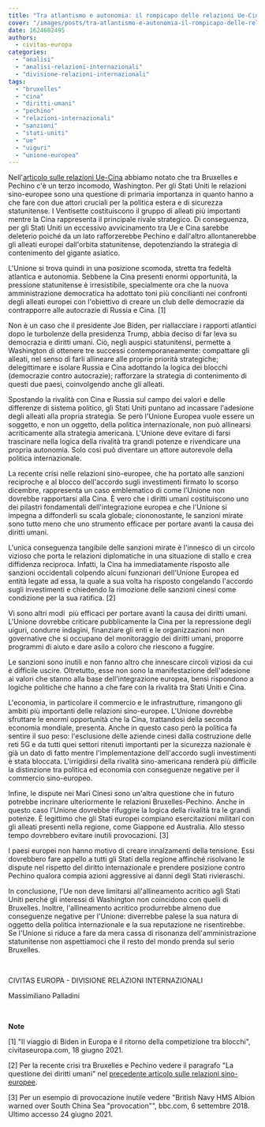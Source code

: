 ```yaml
---
title: "Tra atlantismo e autonomia: il rompicapo delle relazioni Ue-Cina"
cover: "/images/posts/tra-atlantismo-e-autonomia-il-rompicapo-delle-relazioni-ue-cina.jpeg"
date: 1624602495
authors:
  - civitas-europa
categories: 
  - "analisi"
  - "analisi-relazioni-internazionali"
  - "divisione-relazioni-internazionali"
tags: 
  - "bruxelles"
  - "cina"
  - "diritti-umani"
  - "pechino"
  - "relazioni-internazionali"
  - "sanzioni"
  - "stati-uniti"
  - "ue"
  - "uiguri"
  - "unione-europea"
---
```


Nell'[articolo sulle relazioni Ue-Cina](https://civitaseuropadoteu.wordpress.com/2021/05/25/commercio-vie-della-seta-e-diritti-umani-le-relazioni-ue-cina/) abbiamo notato che tra Bruxelles e Pechino c'è un terzo incomodo, Washington. Per gli Stati Uniti le relazioni sino-europee sono una questione di primaria importanza in quanto hanno a che fare con due attori cruciali per la politica estera e di sicurezza statunitense. I Ventisette costituiscono il gruppo di alleati più importanti mentre la Cina rappresenta il principale rivale strategico. Di conseguenza, per gli Stati Uniti un eccessivo avvicinamento tra Ue e Cina sarebbe deleterio poiché da un lato rafforzerebbe Pechino e dall'altro allontanerebbe gli alleati europei dall'orbita statunitense, depotenziando la strategia di contenimento del gigante asiatico.

L'Unione si trova quindi in una posizione scomoda, stretta tra fedeltà atlantica e autonomia. Sebbene la Cina presenti enormi opportunità, la pressione statunitense è irresistibile, specialmente ora che la nuova amministrazione democratica ha adottato toni più concilianti nei confronti degli alleati europei con l'obiettivo di creare un club delle democrazie da contrapporre alle autocrazie di Russia e Cina. \[1\]

Non è un caso che il presidente Joe Biden, per riallacciare i rapporti atlantici dopo le turbolenze della presidenza Trump, abbia deciso di far leva su democrazia e diritti umani. Ciò, negli auspici statunitensi, permette a Washington di ottenere tre successi contemporaneamente: compattare gli alleati, nel senso di farli allineare alle proprie priorità strategiche; delegittimare e isolare Russia e Cina adottando la logica dei blocchi (democrazie contro autocrazie); rafforzare la strategia di contenimento di questi due paesi, coinvolgendo anche gli alleati.

Spostando la rivalità con Cina e Russia sul campo dei valori e delle differenze di sistema politico, gli Stati Uniti puntano ad incassare l'adesione degli alleati alla propria strategia. Se però l'Unione Europea vuole essere un soggetto, e non un oggetto, della politica internazionale, non può allinearsi acriticamente alla strategia americana. L'Unione deve evitare di farsi trascinare nella logica della rivalità tra grandi potenze e rivendicare una propria autonomia. Solo così può diventare un attore autorevole della politica internazionale.

La recente crisi nelle relazioni sino-europee, che ha portato alle sanzioni reciproche e al blocco dell'accordo sugli investimenti firmato lo scorso dicembre, rappresenta un caso emblematico di come l'Unione non dovrebbe rapportarsi alla Cina. È vero che i diritti umani costituiscono uno dei pilastri fondamentali dell'integrazione europea e che l'Unione si impegna a diffonderli su scala globale; ciononostante, le sanzioni mirate sono tutto meno che uno strumento efficace per portare avanti la causa dei diritti umani.

L'unica conseguenza tangibile delle sanzioni mirate è l'innesco di un circolo vizioso che porta le relazioni diplomatiche in una situazione di stallo e crea diffidenza reciproca. Infatti, la Cina ha immediatamente risposto alle sanzioni occidentali colpendo alcuni funzionari dell'Unione Europea ed entità legate ad essa, la quale a sua volta ha risposto congelando l'accordo sugli investimenti e chiedendo la rimozione delle sanzioni cinesi come condizione per la sua ratifica. \[2\]

Vi sono altri modi  più efficaci per portare avanti la causa dei diritti umani. L'Unione dovrebbe criticare pubblicamente la Cina per la repressione degli uiguri, condurre indagini, finanziare gli enti e le organizzazioni non governative che si occupano del monitoraggio dei diritti umani, proporre programmi di aiuto e dare asilo a coloro che riescono a fuggire.

Le sanzioni sono inutili e non fanno altro che innescare circoli viziosi da cui è difficile uscire. Oltretutto, esse non sono la manifestazione dell'adesione ai valori che stanno alla base dell'integrazione europea, bensì rispondono a logiche politiche che hanno a che fare con la rivalità tra Stati Uniti e Cina.

L'economia, in particolare il commercio e le infrastrutture, rimangono gli ambiti più importanti delle relazioni sino-europee. L'Unione dovrebbe sfruttare le enormi opportunità che la Cina, trattandosi della seconda economia mondiale, presenta. Anche in questo caso però la politica fa sentire il suo peso: l'esclusione delle aziende cinesi dalla costruzione delle reti 5G e da tutti quei settori ritenuti importanti per la sicurezza nazionale è già un dato di fatto mentre l'implementazione dell'accordo sugli investimenti è stata bloccata. L'irrigidirsi della rivalità sino-americana renderà più difficile la distinzione tra politica ed economia con conseguenze negative per il commercio sino-europeo.

Infine, le dispute nei Mari Cinesi sono un'altra questione che in futuro potrebbe incrinare ulteriormente le relazioni Bruxelles-Pechino. Anche in questo caso l'Unione dovrebbe rifuggire la logica della rivalità tra le grandi potenze. È legittimo che gli Stati europei compiano esercitazioni militari con gli alleati presenti nella regione, come Giappone ed Australia. Allo stesso tempo dovrebbero evitare inutili provocazioni. \[3\]

I paesi europei non hanno motivo di creare innalzamenti della tensione. Essi dovrebbero fare appello a tutti gli Stati della regione affinché risolvano le dispute nel rispetto del diritto internazionale e prendere posizione contro Pechino qualora compia azioni aggressive ai danni degli Stati rivieraschi.

In conclusione, l'Ue non deve limitarsi all'allineamento acritico agli Stati Uniti perché gli interessi di Washington non coincidono con quelli di Bruxelles. Inoltre, l'allineamento acritico produrrebbe almeno due conseguenze negative per l'Unione: diverrebbe palese la sua natura di oggetto della politica internazionale e la sua reputazione ne risentirebbe.  Se l'Unione si riduce a fare da mera cassa di risonanza dell'amministrazione statunitense non aspettiamoci che il resto del mondo prenda sul serio Bruxelles.

 

CIVITAS EUROPA - DIVISIONE RELAZIONI INTERNAZIONALI

Massimiliano Palladini

 

**Note**

\[1\] "Il viaggio di Biden in Europa e il ritorno della competizione tra blocchi", civitaseuropa.com, 18 giugno 2021.

\[2\] Per la recente crisi tra Bruxelles e Pechino vedere il paragrafo "La questione dei diritti umani" nel [precedente articolo sulle relazioni sino-europee](https://civitaseuropadoteu.wordpress.com/2021/05/25/commercio-vie-della-seta-e-diritti-umani-le-relazioni-ue-cina/).

\[3\] Per un esempio di provocazione inutile vedere "British Navy HMS Albion warned over South China Sea "provocation"", bbc.com, 6 settembre 2018. Ultimo accesso 24 giugno 2021.
